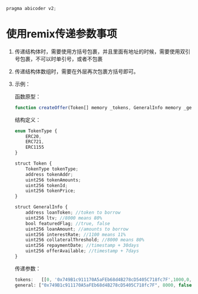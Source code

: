 



```js
pragma abicoder v2;
```

# 使用remix传递参数事项

1. 传递结构体时，需要使用方括号包裹，并且里面有地址的时候，需要使用双引号包裹，不可以时单引号，或者不包裹

2. 传递结构体数组时，需要在外层再次包裹方括号即可。

3. 示例：

   函数原型：

   ```js
   function createOffer(Token[] memory _tokens, GeneralInfo memory _general)
   ```

   结构定义：

   ```js
   enum TokenType {
       ERC20,
       ERC721,
       ERC1155
   }
   
   struct Token {
       TokenType tokenType;
       address tokenAddr;
       uint256 tokenAmounts;
       uint256 tokenId;
       uint256 tokenPrice;
   }
   
   struct GeneralInfo {
       address loanToken; //token to borrow
       uint256 ltv; //8000 means 80%
       bool featuredFlag; //true, false
       uint256 loanAmount; //amounts to borrow
       uint256 interestRate; //1100 means 11%
       uint256 collateralThreshold; //8000 means 80%
       uint256 repaymentDate; //timestamp + 30days
       uint256 offerAvailable; //timestamp + 7days
   }
   
   ```

   传递参数：

   ```js
   tokens:	 [[0, '0x749B1c911170A5aFEb68d4B278cD5405C718fc7F',1000,0,0]],
   general: ["0x749B1c911170A5aFEb68d4B278cD5405C718fc7F", 8000, false, 1000, 1100, 8000, 10000, 10000]
   ```

   